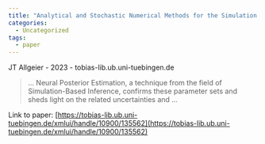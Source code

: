 ```yaml
---
title: "Analytical and Stochastic Numerical Methods for the Simulation of Subsurface Flow in Floodplains"
categories:
  - Uncategorized
tags:
  - paper
---
```

JT Allgeier - 2023 - tobias-lib.ub.uni-tuebingen.de



>… Neural Posterior Estimation, a technique from the field of Simulation-Based Inference, confirms these parameter sets and sheds light on the related uncertainties and …

Link to paper: [https://tobias-lib.ub.uni-tuebingen.de/xmlui/handle/10900/135562](https://tobias-lib.ub.uni-tuebingen.de/xmlui/handle/10900/135562)
